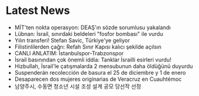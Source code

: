 # Latest News
-  MİT'ten nokta operasyon: DEAŞ'ın sözde sorumlusu yakalandı
-  Lübnan: İsrail, sınırdaki beldeleri "fosfor bombası" ile vurdu
-  Yılın transferi! Stefan Savic, Türkiye'ye geliyor
-  Filistinlilerden çağrı: Refah Sınır Kapısı kalıcı şekilde açılsın
-  CANLI ANLATIM: İstanbulspor-Trabzonspor
-  İsrail basınından çok önemli iddia: Tanklar İsrailli esirleri vurdu!
-  Hizbullah, İsrail'le çatışmalarda 2 mensubunun daha öldüğünü duyurdu
-  Suspenderán recolección de basura el 25 de diciembre y 1 de enero
-  Desaparecen dos mujeres originarias de Veracruz en Cuauhtémoc
-  남양주시, 수동면 청소년 시설 조성 설계 공모 당선작 선정
